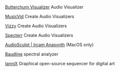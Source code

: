 
[Butterchurn Visualizer](https://butterchurnviz.com/)
Audio Visualizer

[MusicVid](https://musicvid.org/)
Create Audio Visualizers

[Vizzy](https://vizzy.io/)
Create Audio Visualizers

[Specterr](https://specterr.com/)
Create Audio Visualizers

[AudioSculpt | Ircam Anasynth](http://anasynth.ircam.fr/home/software/audiosculpt)
(MacOS only)

[Baudline](http://www.baudline.com/)
spectral analyzer

[IanniX](https://www.iannix.org/en/)
Graphical open-source sequencer for digital art
